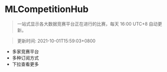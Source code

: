 # MLCompetitionHub

> 一站式显示各大数据竞赛平台正在进行的比赛，每天 16:00 UTC+8 自动更新。
  
> 更新时间: 2021-10-01T15:59:03+0800 

* 多家竞赛平台
* 多种订阅方式
* 下拉查看更多